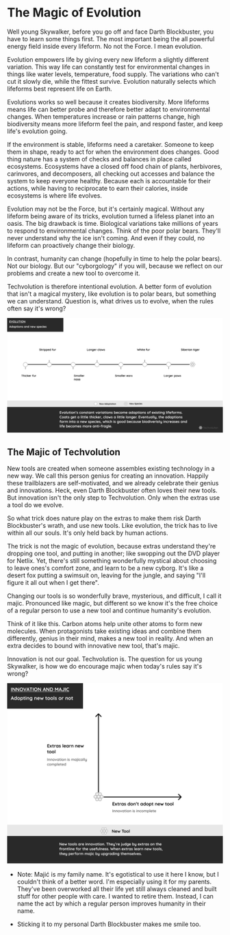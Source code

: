 
# The Magic of Evolution

Well young Skywalker, before you go off and face Darth Blockbuster, you have to learn some things first. The most important being the all powerful energy field inside every lifeform. No not the Force. I mean evolution.

Evolution empowers life by giving every new lifeform a slightly different variation. This way life can constantly test for environmental changes in things like water levels, temperature, food supply. The variations who can't cut it slowly die, while the fittest survive. Evolution naturally selects which lifeforms best represent life on Earth.

Evolutions works so well because it creates biodiversity. More lifeforms means life can better probe and therefore better adapt to environmental changes. When temperatures increase or rain patterns change, high biodiversity means more lifeform feel the pain, and respond faster, and keep life's evolution going.

If the environment is stable, lifeforms need a caretaker. Someone to keep them in shape, ready to act for when the environment does changes. Good thing nature has a system of checks and balances in place called ecosystems. Ecosystems have a closed off food chain of plants, herbivores, carinvores, and decomposers, all checking out accesses and balance the system to keep everyone healthy. Because each is accountable for their actions, while having to reciprocate to earn their calories, inside ecosystems is where life evolves.

Evolution may not be the Force, but it's certainly magical. Without any lifeform being aware of its tricks, evolution turned a lifeless planet into an oasis. The big drawback is time. Biological variations take millions of years to respond to environmental changes. Think of the poor polar bears. They'll never understand why the ice isn't coming. And even if they could, no lifeform can proactively change their biology.

In contrast, humanity can change (hopefully in time to help the polar bears). Not our biology. But our "cyborgology" if you will, because we reflect on our problems and create a new tool to overcome it.

Techvolution is therefore intentional evolution. A better form of evolution that isn't a magical mystery, like evolution is to polar bears, but something we can understand. Question is, what drives us to evolve, when the rules often say it's wrong?

![Wikipedia development](/img\evolution\techvolution-evolution-innovation.png)

## The Majic of Techvolution

New tools are created when someone assembles existing technology in a new way. We call this person genius for creating an innovation. Happily these trailblazers are self-motivated, and we already celebrate their genius and innovations. Heck, even Darth Blockbuster often loves their new tools. But innovation isn't the only step to Techvolution. Only when the extras use a tool do we evolve.

So what trick does nature play on the extras to make them risk Darth Blockbuster's wrath, and use new tools. Like evolution, the trick has to live within all our souls. It's only held back by human actions.

The trick is not the magic of evolution, because extras understand they're dropping one tool, and putting in another; like swopping out the DVD player for Netlix. Yet, there's still something wonderfully mystical about choosing to leave ones's comfort zone, and learn to be a new cyborg. It's like a desert fox putting a swimsuit on, leaving for the jungle, and saying "I'll figure it all out when I get there".

Changing our tools is so wonderfully brave, mysterious, and difficult, I call it majic. Pronounced like magic, but different so we know it's the free choice of a regular person to use a new tool and continue humanity's evolution.

Think of it like this. Carbon atoms help unite other atoms to form new molecules. When protagonists take existing ideas and combine them differently, genius in their mind, makes a new tool in reality. And when an extra decides to bound with innovative new tool, that's majic.

Innovation is not our goal. Techvolution is. The question for us young Skywalker, is how we do encourage majic when today's rules say it's wrong?

![Wikipedia development](/img\evolution\techvolution-majic.png)

* Note: Majić is my family name. It's egotistical to use it here I know, but I couldn't think of a better word. I'm especially using it for my parents. They've been overworked all their life yet still always cleaned and built stuff for other people with care. I wanted to retire them. Instead, I can name the act by which a regular person improves humanity in their name.

* Sticking it to my personal Darth Blockbuster makes me smile too.

